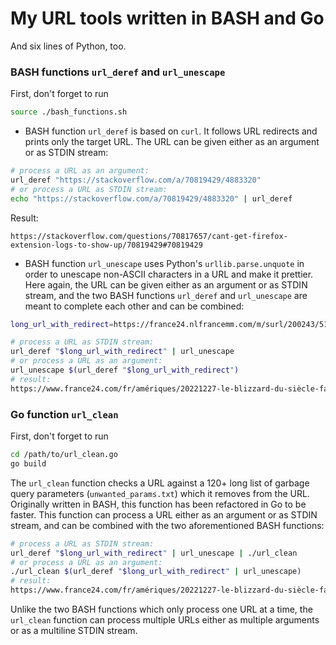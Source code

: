 # My URL tools written in BASH and Go

And six lines of Python, too.

### BASH functions `url_deref` and `url_unescape`

First, don't forget to run

```sh
source ./bash_functions.sh
```

* BASH function `url_deref` is based on `curl`. It follows URL redirects and prints only the target URL. The URL can be given either as an argument or as STDIN stream:

```sh
# process a URL as an argument:
url_deref "https://stackoverflow.com/a/70819429/4883320"
# or process a URL as STDIN stream:
echo "https://stackoverflow.com/a/70819429/4883320" | url_deref
```
Result:
```
https://stackoverflow.com/questions/70817657/cant-get-firefox-extension-logs-to-show-up/70819429#70819429
```

* BASH function `url_unescape` uses Python's `urllib.parse.unquote` in order to unescape non-ASCII characters in a URL and make it prettier. Here again, the URL can be given either as an argument or as STDIN stream, and the two BASH functions `url_deref` and `url_unescape` are meant to complete each other and can be combined:

```sh
long_url_with_redirect=https://france24.nlfrancemm.com/m/surl/200243/517183/yD0Vqr_mEaDTwJcBJSIuyA==/link_13/HztCd5MALBSiwyWcdZpQvGZuP+L2dlD0fqSjv4DZVsqW+MUvK7a2X8uUILOWdBCiVjMwqEsKsY+9dh7nVfSCzxyxWHUs7tbSQxU3Ok5bOrTyAvRPCKsURxr+LisJ58BR28mFkT2aLLItU7iBkLrHfB5MoWOY3+x0YHcH5Z66LNg-L0J2ND8pSiAw4qzu0Dz19Meq-zbPfN7-MLR6V9LeeQGpxifPQCKMU5nmaVyQUXRZDgDLx+sLPRlzIr--Oc3bzV0X+jgm6SfsBYhxruKPQz70kvNSgAGeNQPgEtBR0AC-m92X8EDJI2th4UFqBvwNeU-rRJx1wgsydqUjrVsLi6-0og9XJILZ3hSboC3S85wB3AW2D6PP7SDuZkDhaTGLG03mmkCipwsPwW2-8UhTLniSzKA054euZqG9vo+Ve3gJrO9QYwQ64EjKTplSScUZVZMok0OhhCg9C3dW1M-tQ1Hd19YpdgWP8U9Tl0xyPmJmOZUAamPUyZJR569tdI+hW-g7tMx9T90eAAstFzj86hQISpD7cKeV3PvMJj+MV8K2668OTZULlrocfGSXTyMbDc0ZaSroLe0nrpbHSjmRWgUisF-z2Rq2+7XzUGmrtcS3sYgpMag2QemK68TzVlqu2CaK2B97jIyZNOyuHpbBKPNYRM58mu+D7-9KTnysI-YcH93Fmh33mRv1fyVlxCpmm0PoZXmZd7x7klL6-JStwhei33DpD-qRUAlmo93xOlzO9xJQxjUpZaG1qM2xn9e+WAfwVIA3ouw8slY0W5PjCRmqOjtB4bSIWANjsLrKkAAwzHm-BCcfeWFjzA+PlQXJ3jV4WNaTkek91lEF0aPbWoxUplU0xV+610tu3sKnjM4=

# process a URL as STDIN stream:
url_deref "$long_url_with_redirect" | url_unescape
# or process a URL as an argument:
url_unescape $(url_deref "$long_url_with_redirect")
# result:
https://www.france24.com/fr/amériques/20221227-le-blizzard-du-siècle-fait-au-moins-50-morts-aux-états-unis-le-bilan-risque-de-s-alourdir?xtor=EPR-300&_ope=eyJndWlkIjoiN2ZiZTFiYWI1YWRiMTI1ZGJmMzRkMDdhNWQzNGQ2ZWIifQ==
```

### Go function `url_clean`

First, don't forget to run

```sh
cd /path/to/url_clean.go
go build
```

The `url_clean` function checks a URL against a 120+ long list of garbage query parameters (`unwanted_params.txt`) which it removes from the URL. Originally written in BASH, this function has been refactored in Go to be faster. This function can process a URL either as an argument or as STDIN stream, and can be combined with the two aforementioned BASH functions:

```sh
# process a URL as STDIN stream:
url_deref "$long_url_with_redirect" | url_unescape | ./url_clean
# or process a URL as an argument:
./url_clean $(url_deref "$long_url_with_redirect" | url_unescape)
# result:
https://www.france24.com/fr/amériques/20221227-le-blizzard-du-siècle-fait-au-moins-50-morts-aux-états-unis-le-bilan-risque-de-s-alourdir
```

Unlike the two BASH functions which only process one URL at a time, the `url_clean` function can process multiple URLs either as multiple arguments or as a multiline STDIN stream.
